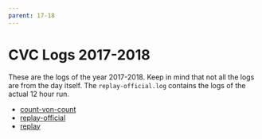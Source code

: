 ```yaml
---
parent: 17-18
---
```


# CVC Logs 2017-2018

These are the logs of the year 2017-2018. Keep in mind that not all the logs are from the day itself. The `replay-official.log` contains the logs of the actual 12 hour run.

- [count-von-count](./count-von-count.log)
- [replay-official](./replay-official.log)
- [replay](./replay.log)
